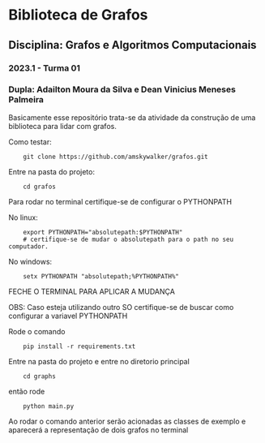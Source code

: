 # Biblioteca de Grafos
## Disciplina: Grafos e Algoritmos Computacionais
### 2023.1 - Turma 01
### Dupla: Adailton Moura da Silva e Dean Vinicius Meneses Palmeira

Basicamente esse repositório trata-se da atividade da construção de uma biblioteca para lidar com grafos.

Como testar:

```shell
    git clone https://github.com/amskywalker/grafos.git
```

Entre na pasta do projeto:
```shell
    cd grafos
```

Para rodar no terminal certifique-se de configurar o PYTHONPATH

No linux:
```shell
    export PYTHONPATH="absolutepath:$PYTHONPATH"
    # certifique-se de mudar o absolutepath para o path no seu computador. 
```

No windows:
```shell
    setx PYTHONPATH "absolutepath;%PYTHONPATH%"
```
FECHE O TERMINAL PARA APLICAR A MUDANÇA

OBS: Caso esteja utilizando outro SO certifique-se de buscar como configurar a variavel PYTHONPATH

Rode o comando
```shell
    pip install -r requirements.txt
```

Entre na pasta do projeto e entre no diretorio principal
```shell
    cd graphs
```


então rode
```shell
    python main.py
```


Ao rodar o comando anterior serão acionadas as classes de exemplo e aparecerá a representação de dois grafos
no terminal